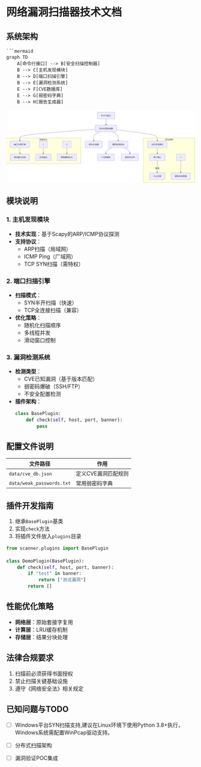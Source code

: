 # 网络漏洞扫描器技术文档

## 系统架构
```
```mermaid
graph TD
    A[命令行接口] --> B[安全扫描控制器]
    B --> C[主机发现模块]
    B --> D[端口扫描引擎]
    B --> E[漏洞检测系统]
    E --> F[CVE数据库]
    E --> G[弱密码字典]
    B --> H[报告生成器]
```
![alt text](<figure.png>)

## 模块说明

### 1. 主机发现模块
- **技术实现**：基于Scapy的ARP/ICMP协议探测
- **支持协议**：
  - ARP扫描（局域网）
  - ICMP Ping（广域网）
  - TCP SYN扫描（需特权）

### 2. 端口扫描引擎
- **扫描模式**：
  - SYN半开扫描（快速）
  - TCP全连接扫描（兼容）
- **优化策略**：
  - 随机化扫描顺序
  - 多线程并发
  - 滑动窗口控制

### 3. 漏洞检测系统
- **检测类型**：
  - CVE已知漏洞（基于版本匹配）
  - 弱密码爆破（SSH/FTP）
  - 不安全配置检测
- **插件架构**：
  ```python
  class BasePlugin:
      def check(self, host, port, banner):
          pass
  ```

## 配置文件说明
| 文件路径 | 作用 |
|---------|------|
| `data/cve_db.json` | 定义CVE漏洞匹配规则 |
| `data/weak_passwords.txt` | 常用弱密码字典 |

## 插件开发指南
1. 继承`BasePlugin`基类
2. 实现`check`方法
3. 将插件文件放入`plugins`目录
```python
from scanner.plugins import BasePlugin

class DemoPlugin(BasePlugin):
    def check(self, host, port, banner):
        if "test" in banner:
            return ["测试漏洞"]
        return []
```

## 性能优化策略
- **网络层**：原始套接字复用
- **计算层**：LRU缓存机制
- **存储层**：结果分块处理

## 法律合规要求
1. 扫描前必须获得书面授权
2. 禁止扫描关键基础设施
3. 遵守《网络安全法》相关规定

## 已知问题与TODO
- [ ] Windows平台SYN扫描支持,建议在Linux环境下使用Python 3.8+执行，Windows系统需配置WinPcap驱动支持。
- [ ] 分布式扫描架构
- [ ] 漏洞验证POC集成



